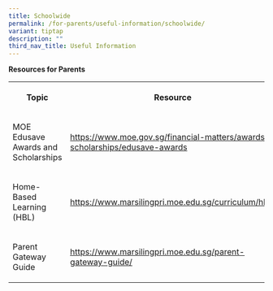 ```yaml
---
title: Schoolwide
permalink: /for-parents/useful-information/schoolwide/
variant: tiptap
description: ""
third_nav_title: Useful Information
---
```

<p><strong>Resources for Parents</strong>
</p>
<table style="minWidth: 50px">
<colgroup>
<col>
<col>
</colgroup>
<tbody>
<tr>
<th rowspan="1" colspan="1">
<p>Topic</p>
</th>
<th rowspan="1" colspan="1">
<p>Resource</p>
</th>
</tr>
<tr>
<td rowspan="1" colspan="1">
<p>MOE Edusave Awards and Scholarships</p>
</td>
<td rowspan="1" colspan="1">
<p><a href="https://www.moe.gov.sg/financial-matters/awards-scholarships/edusave-awards" rel="noopener noreferrer nofollow" target="_blank">https://www.moe.gov.sg/financial-matters/awards-scholarships/edusave-awards</a>
</p>
</td>
</tr>
<tr>
<td rowspan="1" colspan="1">
<p>Home-Based Learning (HBL)</p>
</td>
<td rowspan="1" colspan="1">
<p><a href="https://www.marsilingpri.moe.edu.sg/curriculum/HBL/" rel="noopener noreferrer nofollow" target="_blank">https://www.marsilingpri.moe.edu.sg/curriculum/hbl/</a>&nbsp;</p>
</td>
</tr>
<tr>
<td rowspan="1" colspan="1">
<p>Parent Gateway Guide</p>
</td>
<td rowspan="1" colspan="1">
<p><a href="https://www.marsilingpri.moe.edu.sg/for-parents/parent-gateway-guide/" rel="noopener noreferrer nofollow" target="_blank"><u>https://www.marsilingpri.moe.edu.sg/parent-gateway-guide/</u></a>
</p>
</td>
</tr>
</tbody>
</table>
<p></p>